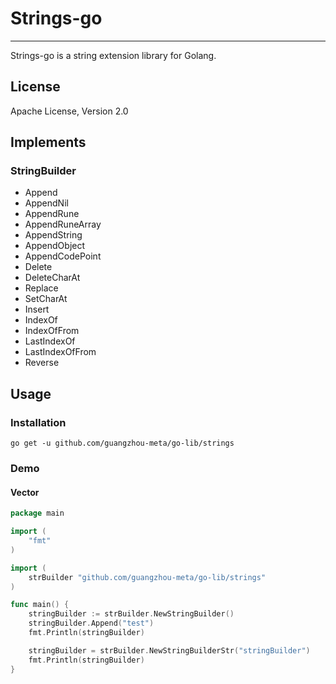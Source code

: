 # Strings-go

---

Strings-go is a string extension library for Golang.

## License

Apache License, Version 2.0

## Implements

### StringBuilder

* Append
* AppendNil
* AppendRune
* AppendRuneArray
* AppendString
* AppendObject
* AppendCodePoint
* Delete
* DeleteCharAt
* Replace
* SetCharAt
* Insert
* IndexOf
* IndexOfFrom
* LastIndexOf
* LastIndexOfFrom
* Reverse


## Usage
### Installation
```shell
go get -u github.com/guangzhou-meta/go-lib/strings
```

### Demo
#### Vector

```go
package main

import (
	"fmt"
)

import (
	strBuilder "github.com/guangzhou-meta/go-lib/strings"
)

func main() {
	stringBuilder := strBuilder.NewStringBuilder()
	stringBuilder.Append("test")
	fmt.Println(stringBuilder)

	stringBuilder = strBuilder.NewStringBuilderStr("stringBuilder")
	fmt.Println(stringBuilder)
}
```
